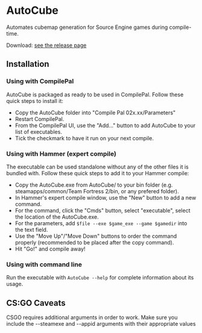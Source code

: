 # AutoCube

Automates cubemap generation for Source Engine games during compile-time.

Download: [see the release page](https://github.com/The-Orange-Toolbox/AutoCube/releases)

## Installation

### Using with CompilePal
AutoCube is packaged as ready to be used in CompilePal. Follow these quick steps to install it:
- Copy the AutoCube folder into "Compile Pal 02x.xx/Parameters"
- Restart CompilePal.
- From the CompilePal UI, use the "Add..." button to add AutoCube to your list of executables.
- Tick the checkmark to have it run on your next compile.

### Using with Hammer (expert compile)
The executable can be used standalone without any of the other files it is bundled with. Follow these quick steps to add it to your Hammer compile:
- Copy the AutoCube.exe from AutoCube/ to your bin folder (e.g. steamapps/common/Team Fortress 2/bin, or any prefered folder).
- In Hammer's expert compile window, use the "New" button to add a new command.
- For the command, click the "Cmds" button, select "executable", select the location of the AutoCube.exe.
- For the parameters, add `$file --exe $game_exe --game $gamedir` into the text field.
- Use the "Move Up"/"Move Down" buttons to order the command properly (recommended to be placed after the copy command).
- Hit "Go!" and compile away!

### Using with command line
Run the executable with `AutoCube --help` for complete information about its usage.

## CS:GO Caveats
CSGO requires additional arguments in order to work. Make sure you include the --steamexe and --appid arguments with their appropriate values
